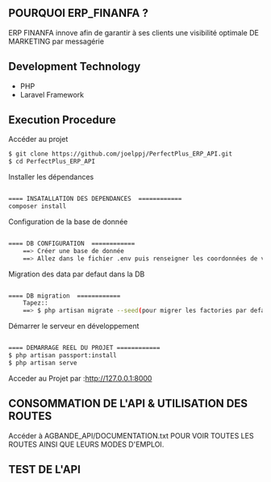 
## POURQUOI ERP_FINANFA ?

ERP FINANFA innove afin de garantir à ses clients 
une visibilité optimale DE MARKETING par messagérie

## Development Technology

- PHP
- Laravel Framework

## Execution Procedure

Accéder au projet
```bash
$ git clone https://github.com/joelppj/PerfectPlus_ERP_API.git
$ cd PerfectPlus_ERP_API

```
Installer les dépendances
```bash

==== INSATALLATION DES DEPENDANCES  ============
composer install


```
Configuration de la base de donnée
```bash

==== DB CONFIGURATION  ============
    ==> Créer une base de donnée
    ==> Allez dans le fichier .env puis renseigner les coordonnées de votre DB que vous venez de créer

```
Migration des data par defaut dans la DB
```bash

==== DB migration  ============
    Tapez::
    ==> $ php artisan migrate --seed(pour migrer les factories par defaut)

```
Démarrer le serveur en développement
```bash

==== DEMARRAGE REEL DU PROJET ============
$ php artisan passport:install
$ php artisan serve
```
Acceder au Projet par :http://127.0.0.1:8000

## CONSOMMATION DE L'API & UTILISATION DES ROUTES

Accéder à AGBANDE_API/DOCUMENTATION.txt POUR VOIR TOUTES LES ROUTES AINSI QUE LEURS MODES D'EMPLOI.

## TEST DE L'API


